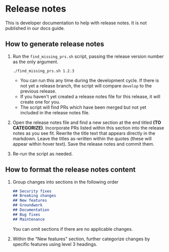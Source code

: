 # Release notes

This is developer documentation to help with release notes. It is not published in our docs guide.

## How to generate release notes

1. Run the `find_missing_prs.sh` script, passing the release version number as the only argument.

    ```
    ./find_missing_prs.sh 1.2.3
    ```

    - You can run this any time during the development cycle. If there is not yet a release branch, the script will compare `develop` to the previous release.
    - If you haven't yet created a release notes file for this release, it will create one for you.
    - The script will find PRs which have been merged but not yet included in the release notes file.

1. Open the release notes file and find a new section at the end titled **(TO CATEGORIZE)**. Incorporate PRs listed within this section into the release notes as you see fit. Rewrite the title text that appears directly in the markdown. Leave the titles as-written within the quotes (these will appear within hover text). Save the release notes and commit them.

1. Re-run the script as needed.

## How to format the release notes content

1. Group changes into sections in the following order

    ```md
    ## Security fixes
    ## Breaking changes
    ## New features
    ## Groundwork
    ## Documentation
    ## Bug fixes
    ## Maintenance
    ```

    You can omit sections if there are no applicable changes.

1. Within the "New features" section, further categorize changes by specific features using level 3 headings.

